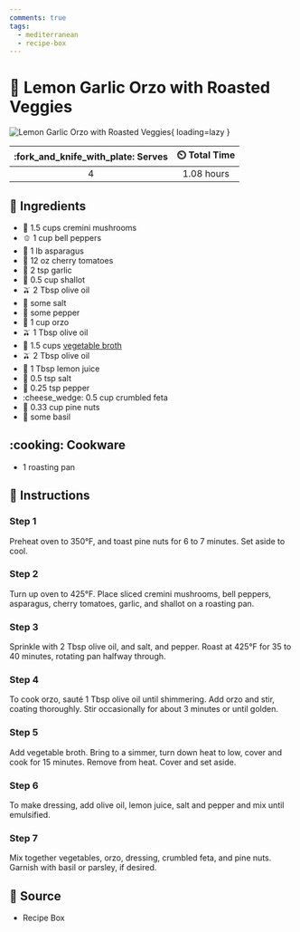 ```yaml
---
comments: true
tags:
  - mediterranean
  - recipe-box
---
```

# :rice: Lemon Garlic Orzo with Roasted Veggies

![Lemon Garlic Orzo with Roasted Veggies](../assets/images/lemon-garlic-orzo-with-roasted-veggies.jpg){ loading=lazy }

| :fork_and_knife_with_plate: Serves | :timer_clock: Total Time |
|:----------------------------------:|:-----------------------: |
| 4 | 1.08 hours |

## :salt: Ingredients

- :mushroom: 1.5 cups cremini mushrooms
- :bell_pepper: 1 cup bell peppers
- :leafy_green: 1 lb asparagus
- :tomato: 12 oz cherry tomatoes
- :garlic: 2 tsp garlic
- :onion: 0.5 cup shallot
- :olive: 2 Tbsp olive oil
- :salt: some salt
- :salt: some pepper
- :rice: 1 cup orzo
- :olive: 1 Tbsp olive oil
- :stew: 1.5 cups [vegetable broth][1]
- :olive: 2 Tbsp olive oil
- :lemon: 1 Tbsp lemon juice
- :salt: 0.5 tsp salt
- :salt: 0.25 tsp pepper
- :cheese_wedge: 0.5 cup crumbled feta
- :chestnut: 0.33 cup pine nuts
- :herb: some basil

## :cooking: Cookware

- 1 roasting pan

## :pencil: Instructions

### Step 1

Preheat oven to 350°F, and toast pine nuts for 6 to 7 minutes. Set aside to cool.

### Step 2

Turn up oven to 425°F. Place sliced cremini mushrooms, bell peppers, asparagus, cherry tomatoes, garlic, and shallot on
a roasting pan.

### Step 3

Sprinkle with 2 Tbsp olive oil, and salt, and pepper. Roast at 425°F for 35 to 40 minutes, rotating pan halfway
through.

### Step 4

To cook orzo, sauté 1 Tbsp olive oil until shimmering. Add orzo and stir, coating thoroughly. Stir occasionally for
about 3 minutes or until golden.

### Step 5

Add vegetable broth. Bring to a  simmer, turn down heat to low, cover and cook for 15 minutes. Remove from heat. Cover
and set aside.

### Step 6

To make dressing, add olive oil, lemon juice, salt and pepper and mix until emulsified.

### Step 7

Mix together vegetables, orzo, dressing, crumbled feta, and pine nuts. Garnish with basil or parsley, if desired.

## :link: Source

- Recipe Box

[1]: <../ingredients/vegetable-broth.md>
